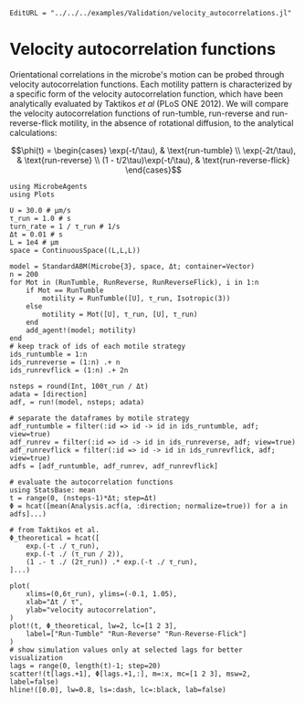 ```@meta
EditURL = "../../../examples/Validation/velocity_autocorrelations.jl"
```

# Velocity autocorrelation functions

Orientational correlations in the microbe's motion can be
probed through velocity autocorrelation functions.
Each motility pattern is characterized by a specific form
of the velocity autocorrelation function, which have been analytically
evaluated by Taktikos *et al* (PLoS ONE 2012).
We will compare the velocity autocorrelation functions of
run-tumble, run-reverse and run-reverse-flick motility, in the absence
of rotational diffusion, to the analytical calculations:
```math
\phi(t) = \begin{cases}
    \exp(-t/\tau), & \text{run-tumble} \\
    \exp(-2t/\tau), & \text{run-reverse} \\
    (1 - t/2\tau)\exp(-t/\tau), & \text{run-reverse-flick}
\end{cases}
```

````@example velocity_autocorrelations
using MicrobeAgents
using Plots

U = 30.0 # μm/s
τ_run = 1.0 # s
turn_rate = 1 / τ_run # 1/s
Δt = 0.01 # s
L = 1e4 # μm
space = ContinuousSpace((L,L,L))

model = StandardABM(Microbe{3}, space, Δt; container=Vector)
n = 200
for Mot in (RunTumble, RunReverse, RunReverseFlick), i in 1:n
    if Mot == RunTumble
        motility = RunTumble([U], τ_run, Isotropic(3))
    else
        motility = Mot([U], τ_run, [U], τ_run)
    end
    add_agent!(model; motility)
end
# keep track of ids of each motile strategy
ids_runtumble = 1:n
ids_runreverse = (1:n) .+ n
ids_runrevflick = (1:n) .+ 2n

nsteps = round(Int, 100τ_run / Δt)
adata = [direction]
adf, = run!(model, nsteps; adata)

# separate the dataframes by motile strategy
adf_runtumble = filter(:id => id -> id in ids_runtumble, adf; view=true)
adf_runrev = filter(:id => id -> id in ids_runreverse, adf; view=true)
adf_runrevflick = filter(:id => id -> id in ids_runrevflick, adf; view=true)
adfs = [adf_runtumble, adf_runrev, adf_runrevflick]

# evaluate the autocorrelation functions
using StatsBase: mean
t = range(0, (nsteps-1)*Δt; step=Δt)
Φ = hcat([mean(Analysis.acf(a, :direction; normalize=true)) for a in adfs]...)

# from Taktikos et al.
Φ_theoretical = hcat([
    exp.(-t ./ τ_run),
    exp.(-t ./ (τ_run / 2)),
    (1 .- t ./ (2τ_run)) .* exp.(-t ./ τ_run),
]...)

plot(
    xlims=(0,6τ_run), ylims=(-0.1, 1.05),
    xlab="Δt / τ",
    ylab="velocity autocorrelation",
)
plot!(t, Φ_theoretical, lw=2, lc=[1 2 3],
    label=["Run-Tumble" "Run-Reverse" "Run-Reverse-Flick"]
)
# show simulation values only at selected lags for better visualization
lags = range(0, length(t)-1; step=20)
scatter!(t[lags.+1], Φ[lags.+1,:], m=:x, mc=[1 2 3], msw=2, label=false)
hline!([0.0], lw=0.8, ls=:dash, lc=:black, lab=false)
````

